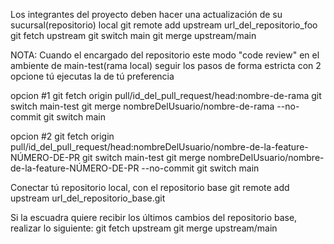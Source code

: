 Los integrantes del proyecto deben hacer una actualización de su sucursal(repositorio) local
git remote add upstream url_del_repositorio_foo
git fetch upstream
git switch main
git merge upstream/main

NOTA: Cuando el encargado del repositorio este modo "code review" en el ambiente de main-test(rama local)
seguir los pasos de forma estricta con 2 opcione tú ejecutas la de tú preferencia

opcion #1
git fetch origin pull/id_del_pull_request/head:nombre-de-rama
git switch main-test
git merge nombreDelUsuario/nombre-de-rama --no-commit
git switch main  

opcion #2
git fetch origin pull/id_del_pull_request/head:nombreDelUsuario/nombre-de-la-feature-NÚMERO-DE-PR
git switch main-test
git merge nombreDelUsuario/nombre-de-la-feature-NÚMERO-DE-PR --no-commit
git switch main  

Conectar tú repositorio local, con el repositorio base
git remote add upstream url_del_repositorio_base.git

Si la escuadra quiere recibir los últimos cambios del repositorio base, realizar lo siguiente:
git fetch upstream
git merge upstream/main
